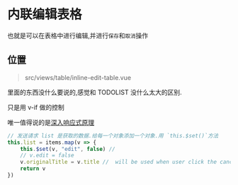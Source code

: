 # 内联编辑表格

也就是可以在表格中进行编辑,并进行`保存`和`取消`操作

## 位置

> src/views/table/inline-edit-table.vue

里面的东西没什么要说的,感觉和 TODOLIST 没什么太大的区别.

只是用 v-if 做的控制

唯一值得说的是[深入响应式原理](https://vuejs.org/v2/guide/reactivity.html)

```js
// 发送请求 list 是获取的数据.给每一个对象添加一个对象.用 `this.$set()`方法
this.list = items.map(v => {
	this.$set(v, "edit", false) //
	// v.edit = false
	v.originalTitle = v.title //  will be used when user click the cancel botton
	return v
})
```
